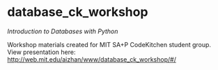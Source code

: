 # database_ck_workshop
_Introduction to Databases with Python_

Workshop materials created for MIT SA+P CodeKitchen student group.  
View presentation here: http://web.mit.edu/aizhan/www/database_ck_workshop/#/
